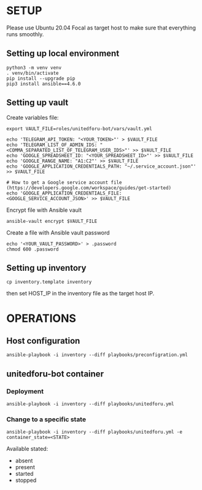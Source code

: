 # SETUP
Please use Ubuntu 20.04 Focal as target host to make sure that everything runs smoothly.

## Setting up local environment
```
python3 -m venv venv
. venv/bin/activate
pip install --upgrade pip
pip3 install ansible==4.6.0
```

## Setting up vault
Create variables file:
```
export VAULT_FILE=roles/unitedforu-bot/vars/vault.yml

echo 'TELEGRAM_API_TOKEN: "<YOUR_TOKEN>"' > $VAULT_FILE
echo 'TELEGRAM_LIST_OF_ADMIN_IDS: "<COMMA_SEPARATED_LIST_OF_TELEGRAM_USER_IDS>"' >> $VAULT_FILE
echo 'GOOGLE_SPREADSHEET_ID: "<YOUR_SPREADSHEET_ID>"' >> $VAULT_FILE
echo 'GOOGLE_RANGE_NAME: "A1:C2"' >> $VAULT_FILE
echo 'GOOGLE_APPLICATION_CREDENTIALS_PATH: "~/.service_account.json"' >> $VAULT_FILE

# How to get a Google service account file (https://developers.google.com/workspace/guides/get-started)
echo 'GOOGLE_APPLICATION_CREDENTIALS_FILE: <GOOGLE_SERVICE_ACCOUNT_JSON>' >> $VAULT_FILE
```

Encrypt file with Ansible vault
```
ansible-vault encrypt $VAULT_FILE
```

Create a file with Ansible vault password
```
echo '<YOUR_VAULT_PASSWORD>' > .password
chmod 600 .password
```

## Setting up inventory
```
cp inventory.template inventory
```
then set HOST_IP in the inventory file as the target host IP.

# OPERATIONS

## Host configuration
```
ansible-playbook -i inventory --diff playbooks/preconfigration.yml
```

## unitedforu-bot container
### Deployment
```
ansible-playbook -i inventory --diff playbooks/unitedforu.yml
```

### Change to a specific state
```
ansible-playbook -i inventory --diff playbooks/unitedforu.yml -e container_state=<STATE>
```
Available stated:

* absent
* present
* started
* stopped
